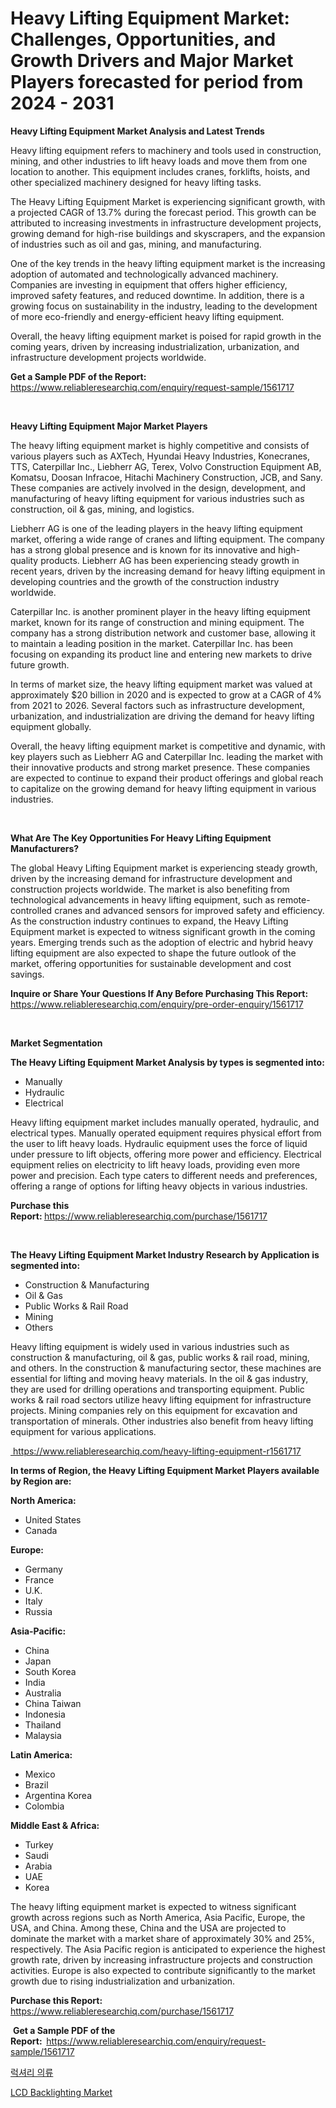 <p><h1>Heavy Lifting Equipment Market: Challenges, Opportunities, and Growth Drivers and Major Market Players forecasted for period from 2024 - 2031</h1></p><p><strong>Heavy Lifting Equipment Market Analysis and Latest Trends</strong></p>
<p><p>Heavy lifting equipment refers to machinery and tools used in construction, mining, and other industries to lift heavy loads and move them from one location to another. This equipment includes cranes, forklifts, hoists, and other specialized machinery designed for heavy lifting tasks.</p><p>The Heavy Lifting Equipment Market is experiencing significant growth, with a projected CAGR of 13.7% during the forecast period. This growth can be attributed to increasing investments in infrastructure development projects, growing demand for high-rise buildings and skyscrapers, and the expansion of industries such as oil and gas, mining, and manufacturing.</p><p>One of the key trends in the heavy lifting equipment market is the increasing adoption of automated and technologically advanced machinery. Companies are investing in equipment that offers higher efficiency, improved safety features, and reduced downtime. In addition, there is a growing focus on sustainability in the industry, leading to the development of more eco-friendly and energy-efficient heavy lifting equipment.</p><p>Overall, the heavy lifting equipment market is poised for rapid growth in the coming years, driven by increasing industrialization, urbanization, and infrastructure development projects worldwide.</p></p>
<p><strong>Get a Sample PDF of the Report:&nbsp;</strong> <a href="https://www.reliableresearchiq.com/enquiry/request-sample/1561717">https://www.reliableresearchiq.com/enquiry/request-sample/1561717</a></p>
<p>&nbsp;</p>
<p><strong>Heavy Lifting Equipment Major Market Players</strong></p>
<p><p>The heavy lifting equipment market is highly competitive and consists of various players such as AXTech, Hyundai Heavy Industries, Konecranes, TTS, Caterpillar Inc., Liebherr AG, Terex, Volvo Construction Equipment AB, Komatsu, Doosan Infracoe, Hitachi Machinery Construction, JCB, and Sany. These companies are actively involved in the design, development, and manufacturing of heavy lifting equipment for various industries such as construction, oil & gas, mining, and logistics.</p><p>Liebherr AG is one of the leading players in the heavy lifting equipment market, offering a wide range of cranes and lifting equipment. The company has a strong global presence and is known for its innovative and high-quality products. Liebherr AG has been experiencing steady growth in recent years, driven by the increasing demand for heavy lifting equipment in developing countries and the growth of the construction industry worldwide.</p><p>Caterpillar Inc. is another prominent player in the heavy lifting equipment market, known for its range of construction and mining equipment. The company has a strong distribution network and customer base, allowing it to maintain a leading position in the market. Caterpillar Inc. has been focusing on expanding its product line and entering new markets to drive future growth.</p><p>In terms of market size, the heavy lifting equipment market was valued at approximately $20 billion in 2020 and is expected to grow at a CAGR of 4% from 2021 to 2026. Several factors such as infrastructure development, urbanization, and industrialization are driving the demand for heavy lifting equipment globally.</p><p>Overall, the heavy lifting equipment market is competitive and dynamic, with key players such as Liebherr AG and Caterpillar Inc. leading the market with their innovative products and strong market presence. These companies are expected to continue to expand their product offerings and global reach to capitalize on the growing demand for heavy lifting equipment in various industries.</p></p>
<p>&nbsp;</p>
<p><strong>What Are The Key Opportunities For Heavy Lifting Equipment Manufacturers?</strong></p>
<p><p>The global Heavy Lifting Equipment market is experiencing steady growth, driven by the increasing demand for infrastructure development and construction projects worldwide. The market is also benefiting from technological advancements in heavy lifting equipment, such as remote-controlled cranes and advanced sensors for improved safety and efficiency. As the construction industry continues to expand, the Heavy Lifting Equipment market is expected to witness significant growth in the coming years. Emerging trends such as the adoption of electric and hybrid heavy lifting equipment are also expected to shape the future outlook of the market, offering opportunities for sustainable development and cost savings.</p></p>
<p><strong>Inquire or Share Your Questions If Any Before Purchasing This Report:</strong> <a href="https://www.reliableresearchiq.com/enquiry/pre-order-enquiry/1561717">https://www.reliableresearchiq.com/enquiry/pre-order-enquiry/1561717</a></p>
<p>&nbsp;</p>
<p><strong>Market Segmentation</strong></p>
<p><strong>The Heavy Lifting Equipment Market Analysis by types is segmented into:</strong></p>
<p><ul><li>Manually</li><li>Hydraulic</li><li>Electrical</li></ul></p>
<p><p>Heavy lifting equipment market includes manually operated, hydraulic, and electrical types. Manually operated equipment requires physical effort from the user to lift heavy loads. Hydraulic equipment uses the force of liquid under pressure to lift objects, offering more power and efficiency. Electrical equipment relies on electricity to lift heavy loads, providing even more power and precision. Each type caters to different needs and preferences, offering a range of options for lifting heavy objects in various industries.</p></p>
<p><strong>Purchase this Report:&nbsp;</strong><a href="https://www.reliableresearchiq.com/purchase/1561717">https://www.reliableresearchiq.com/purchase/1561717</a></p>
<p>&nbsp;</p>
<p><strong>The Heavy Lifting Equipment Market Industry Research by Application is segmented into:</strong></p>
<p><ul><li>Construction & Manufacturing</li><li>Oil & Gas</li><li>Public Works & Rail Road</li><li>Mining</li><li>Others</li></ul></p>
<p><p>Heavy lifting equipment is widely used in various industries such as construction & manufacturing, oil & gas, public works & rail road, mining, and others. In the construction & manufacturing sector, these machines are essential for lifting and moving heavy materials. In the oil & gas industry, they are used for drilling operations and transporting equipment. Public works & rail road sectors utilize heavy lifting equipment for infrastructure projects. Mining companies rely on this equipment for excavation and transportation of minerals. Other industries also benefit from heavy lifting equipment for various applications.</p></p>
<p><a href="https://www.reliableresearchiq.com/heavy-lifting-equipment-r1561717">&nbsp;https://www.reliableresearchiq.com/heavy-lifting-equipment-r1561717</a></p>
<p><strong>In terms of Region, the Heavy Lifting Equipment Market Players available by Region are:</strong></p>
<p>
    <p> <strong> North America: </strong>
        <ul>
            <li>United States</li>
            <li>Canada</li>
        </ul>
        </p> 
    <p> <strong> Europe: </strong>
        <ul>
            <li>Germany</li>
            <li>France</li>
            <li>U.K.</li>
            <li>Italy</li>
            <li>Russia</li>
        </ul>
        </p> 
    <p> <strong> Asia-Pacific: </strong>
        <ul>
            <li>China</li>
            <li>Japan</li>
            <li>South Korea</li>
            <li>India</li>
            <li>Australia</li>
            <li>China Taiwan</li>
            <li>Indonesia</li>
            <li>Thailand</li>
            <li>Malaysia</li>
        </ul>
        </p> 
    <p> <strong> Latin America: </strong>
        <ul>
            <li>Mexico</li>
            <li>Brazil</li>
            <li>Argentina Korea</li>
            <li>Colombia</li>
        </ul>
        </p> 
    <p> <strong> Middle East & Africa: </strong>
        <ul>
            <li>Turkey</li>
            <li>Saudi</li>
            <li>Arabia</li>
            <li>UAE</li>
            <li>Korea</li>
        </ul>
    </p>
    </p>
<p><p>The heavy lifting equipment market is expected to witness significant growth across regions such as North America, Asia Pacific, Europe, the USA, and China. Among these, China and the USA are projected to dominate the market with a market share of approximately 30% and 25%, respectively. The Asia Pacific region is anticipated to experience the highest growth rate, driven by increasing infrastructure projects and construction activities. Europe is also expected to contribute significantly to the market growth due to rising industrialization and urbanization.</p></p>
<p><strong>Purchase this Report: </strong><a href="https://www.reliableresearchiq.com/purchase/1561717">https://www.reliableresearchiq.com/purchase/1561717</a></p>
<p>&nbsp;<strong>Get a Sample PDF of the Report:&nbsp;&nbsp;</strong><a href="https://www.reliableresearchiq.com/enquiry/request-sample/1561717">https://www.reliableresearchiq.com/enquiry/request-sample/1561717</a></p>
<p><strong></strong></p>
<p><p><a href="https://github.com/vss5505pa7z1p/Market-Research-Report-List-3/blob/main/908221444613.md">럭셔리 의류</a></p><p><a href="https://github.com/eliasMan59/Market-Research-Report-List-1/blob/main/lcd-backlighting-market.md">LCD Backlighting Market</a></p></p>